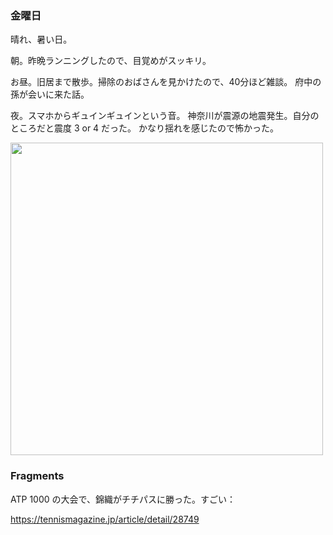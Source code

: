 ### 金曜日

晴れ、暑い日。

朝。昨晩ランニングしたので、目覚めがスッキリ。

お昼。旧居まで散歩。掃除のおばさんを見かけたので、40分ほど雑談。
府中の孫が会いに来た話。

夜。スマホからギュインギュインという音。
神奈川が震源の地震発生。自分のところだと震度 3 or 4 だった。
かなり揺れを感じたので怖かった。

<img src="https://i.imgur.com/4r4rx7S.png" width="500">

### Fragments

ATP 1000 の大会で、錦織がチチパスに勝った。すごい：

https://tennismagazine.jp/article/detail/28749